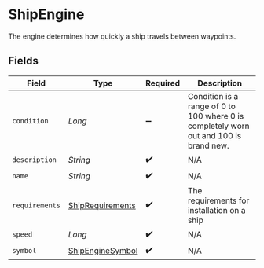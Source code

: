 # ShipEngine

The engine determines how quickly a ship travels between waypoints.


## Fields

| Field                                                                                 | Type                                                                                  | Required                                                                              | Description                                                                           |
| ------------------------------------------------------------------------------------- | ------------------------------------------------------------------------------------- | ------------------------------------------------------------------------------------- | ------------------------------------------------------------------------------------- |
| `condition`                                                                           | *Long*                                                                                | :heavy_minus_sign:                                                                    | Condition is a range of 0 to 100 where 0 is completely worn out and 100 is brand new. |
| `description`                                                                         | *String*                                                                              | :heavy_check_mark:                                                                    | N/A                                                                                   |
| `name`                                                                                | *String*                                                                              | :heavy_check_mark:                                                                    | N/A                                                                                   |
| `requirements`                                                                        | [ShipRequirements](../../models/shared/ShipRequirements.md)                           | :heavy_check_mark:                                                                    | The requirements for installation on a ship                                           |
| `speed`                                                                               | *Long*                                                                                | :heavy_check_mark:                                                                    | N/A                                                                                   |
| `symbol`                                                                              | [ShipEngineSymbol](../../models/shared/ShipEngineSymbol.md)                           | :heavy_check_mark:                                                                    | N/A                                                                                   |